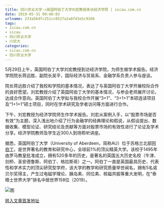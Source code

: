 ```yaml
---
title: 四川农业大学->英国阿伯丁大学刘宏教授来访经济学院 | sicau.com.cn
date: 2019-05-31 09:40:03
urlname: 233a56dfc251cc0527a2a0fd3e5c9166
tags: 
- sicau.com.cn
- sicau
- 四川农业大学
- 川农大
categories:
- sicau.com.cn
- 四川农业大学
---
```



5月29日上午，英国阿伯丁大学刘宏教授到访经济学院，为师生做学术报告。经济学院院长蒋远胜、副院长吴平，国际经济与贸易系、金融学系负责人参与座谈。

院长蒋远胜介绍了我校和学院的基本情况，表达了与英国阿伯丁大学开展校际合作的良好愿望。刘宏教授介绍了英国阿伯丁大学的基本情况，与参会老师展开讨论，达成合作意向。英国阿伯丁大学拟与我校合作开展“3+1”、“3+1+1”本硕连读项目及“1+1+1”硕士项目，同时在学术研究及学者访问等方面进行合作。

下午，刘宏教授为经济学院师生作学术报告。刘宏从案例入手，以“股票市场是否有效”为主题，深入浅出地介绍了行为金融学的经典理论和假说，从假设提出、数据收集、模型论证、研究结论及贡献等方面对股票市场的有效性进行了论证及学术分享。经济学院教师及学生近300人到场聆听讲座。

据悉，英国阿伯丁大学（University of Aberdeen，简称AU）位于苏格兰北部[阿伯丁](https://baike.baidu.com/item/%E9%98%BF%E4%BC%AF%E4%B8%81/5491730)，是世界著名的教育和研究中心，全球前1%的顶尖精英大学。该校于1495年由罗马教皇批准成立，拥有520多年的历史，是著名的英国五大历史名校（牛津、剑桥、圣安德鲁斯、阿伯丁、格拉斯哥）之一。阿伯丁一直是英国最具历史、代表性和学术实力的顶尖研究型学府，该大学的教学和研究质量举世闻名，拥有5名诺贝尔奖得主，产生过电磁学理论、胰岛素、同位素、核磁共振等重大发明，在“泰晤士世界大学”排名中居世界158位（2019）。



![图](https://news.sicau.edu.cn/__local/4/ED/06/B3673931CCE3AFEB28A2F2102BE_66B3F453_64064.jpg)

[转入文章首发地址](https://news.sicau.edu.cn/info/1078/51828.htm)